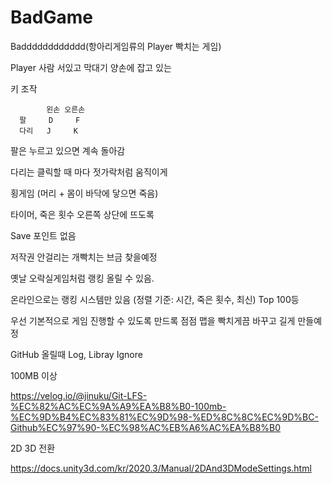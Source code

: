 # BadGame
Badddddddddddd(항아리게임류의 Player 빡치는 게임)

Player
사람 서있고 막대기 양손에 잡고 있는

키 조작

            왼손 오른손      
      팔     D     F
      다리   J     K

팔은 누르고 있으면 계속 돌아감

다리는 클릭할 때 마다 젓가락처럼 움직이게

횡게임 (머리 + 몸이 바닥에 닿으면 죽음)

타이머, 죽은 횟수 오른쪽 상단에 뜨도록

Save 포인트 없음

저작권 안걸리는 개빡치는 브금 찾을예정

옛날 오락실게임처럼 랭킹 올릴 수 있음.

온라인으로는 랭킹 시스템만 있음 (정렬 기준: 시간, 죽은 횟수, 최신) Top 100등


우선 기본적으로 게임 진행할 수 있도록 만드록 점점 맵을 빡치게끔 바꾸고 길게 만들예정



GitHub 올릴때 Log, Libray Ignore

100MB 이상

https://velog.io/@jinuku/Git-LFS-%EC%82%AC%EC%9A%A9%EA%B8%B0-100mb-%EC%9D%B4%EC%83%81%EC%9D%98-%ED%8C%8C%EC%9D%BC-Github%EC%97%90-%EC%98%AC%EB%A6%AC%EA%B8%B0

2D 3D 전환

https://docs.unity3d.com/kr/2020.3/Manual/2DAnd3DModeSettings.html
